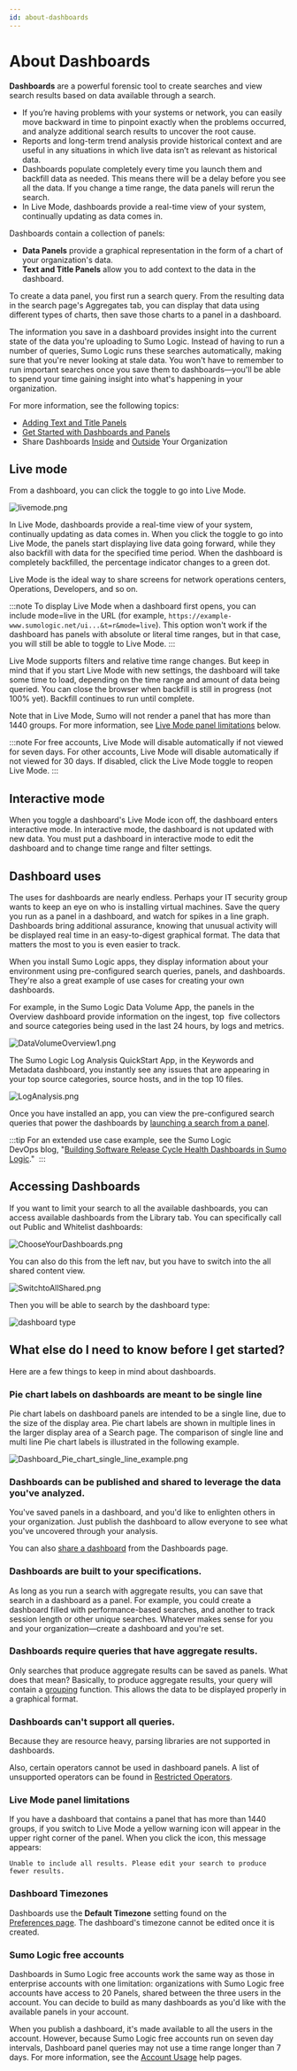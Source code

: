 ```yaml
---
id: about-dashboards
---
```


# About Dashboards

**Dashboards** are a powerful forensic tool to create searches and view search results based on data available through a search.

* If you’re having problems with your systems or network, you can easily move backward in time to pinpoint exactly when the problems occurred, and analyze additional search results to uncover the root cause.
* Reports and long-term trend analysis provide historical context and are useful in any situations in which live data isn’t as relevant as historical data.
* Dashboards populate completely every time you launch them and backfill data as needed. This means there will be a delay before you see all the data. If you change a time range, the data panels will rerun the search.
* In Live Mode, dashboards provide a real-time view of your system, continually updating as data comes in.

Dashboards contain a collection of panels:

* **Data Panels** provide a graphical representation in the form of a chart of your organization's data.
* **Text and Title Panels** allow you to add context to the data in the dashboard.

To create a data panel, you first run a search query. From the resulting data in the search page's Aggregates tab, you can display that data using different types of charts, then save those charts to a panel in a dashboard.

The information you save in a dashboard provides insight into the current state of the data you're uploading to Sumo Logic. Instead of having to run a number of queries, Sumo Logic runs these searches automatically, making sure that you're never looking at stale data. You won't have to remember to run important searches once you save them to dashboards—you'll be able to spend your time gaining insight into what's happening in your organization.

For more information, see the following topics:

* [Adding Text and Title Panels](get-started/add-text-panel.md)
* [Get Started with Dashboards and Panels](/docs/dashboards/get-started)
* Share Dashboards [Inside](share-dashboard-inside-org.md) and [Outside](share-dashboard-outside-org.md) Your Organization

## Live mode

From a dashboard, you can click the toggle to go into Live Mode.

![livemode.png](/img/dashboards/livemode.png)

In Live Mode, dashboards provide a real-time view of your system, continually updating as data comes in. When you click the toggle to go into Live Mode, the panels start displaying live data going forward, while they also backfill with data for the specified time period. When the dashboard is completely backfilled, the percentage indicator changes to a green dot.

Live Mode is the ideal way to share screens for network operations centers, Operations, Developers, and so on.

:::note
To display Live Mode when a dashboard first opens, you can include mode=live in the URL (for example, `https://example-www.sumologic.net/ui...&t=r&mode=live`). This option won't work if the dashboard has panels with absolute or literal time ranges, but in that case, you will still be able to toggle to Live Mode.
:::

Live Mode supports filters and relative time range changes. But keep in mind that if you start Live Mode with new settings, the dashboard will take some time to load, depending on the time range and amount of data being queried. You can close the browser when backfill is still in progress (not 100% yet). Backfill continues to run until complete.

Note that in Live Mode, Sumo will not render a panel that has more than 1440 groups. For more information, see [Live Mode panel limitations](#live-mode-panel-limitations) below.

:::note
For free accounts, Live Mode will disable automatically if not viewed for seven days. For other accounts, Live Mode will disable automatically if not viewed for 30 days. If disabled, click the Live Mode toggle to reopen Live Mode.
:::

## Interactive mode

When you toggle a dashboard's Live Mode icon off, the dashboard enters interactive mode. In interactive mode, the dashboard is not updated with new data. You must put a dashboard in interactive mode to edit the dashboard and to change time range and filter settings.

## Dashboard uses

The uses for dashboards are nearly endless. Perhaps your IT security group wants to keep an eye on who is installing virtual machines. Save the query you run as a panel in a dashboard, and watch for spikes in a line graph. Dashboards bring additional assurance, knowing that unusual activity will be displayed real time in an easy-to-digest graphical format. The data that matters the most to you is even easier to track.

When you install Sumo Logic apps, they display information about your environment using pre-configured search queries, panels, and dashboards. They're also a great example of use cases for creating your own dashboards.

For example, in the Sumo Logic Data Volume App, the panels in the Overview dashboard provide information on the ingest, top  five collectors and source categories being used in the last 24 hours, by logs and metrics.

![DataVolumeOverview1.png](/img/dashboards/DataVolumeOverview1.png)

The Sumo Logic Log Analysis QuickStart App, in the Keywords and Metadata dashboard, you instantly see any issues that are appearing in your top source categories, source hosts, and in the top 10 files.

![LogAnalysis.png](/img/dashboards/LogAnalysis.png)

Once you have installed an app, you can view the pre-configured search queries that power the dashboards by [launching a search from a panel](get-started/launch-search-data-panel.md).

:::tip
For an extended use case example, see the Sumo Logic DevOps blog, "[Building Software Release Cycle Health Dashboards in Sumo Logic](https://www.sumologic.com/blog-devops/software-release-cycle-dashboards-sumo-logic/)." 
:::

## Accessing Dashboards

If you want to limit your search to all the available dashboards, you can access available dashboards from the Library tab. You can specifically call out Public and Whitelist dashboards:

![ChooseYourDashboards.png](/img/dashboards/ChooseYourDashboards.png)

You can also do this from the left nav, but you have to switch into the all shared content view.

![SwitchtoAllShared.png](/img/dashboards/SwitchtoAllShared.png)

Then you will be able to search by the dashboard type:

![dashboard type](/img/dashboards/dashboard-type.png)

## What else do I need to know before I get started?

Here are a few things to keep in mind about dashboards.

### Pie chart labels on dashboards are meant to be single line

Pie chart labels on dashboard panels are intended to be a single line, due to the size of the display area. Pie chart labels are shown in multiple lines in the larger display area of a Search page. The comparison of single line and multi line Pie chart labels is illustrated in the following example.

![Dashboard_Pie_chart_single_line_example.png](/img/dashboards/Dashboard_Pie_chart_single_line_example.png)

### Dashboards can be published and shared to leverage the data you've analyzed.

You've saved panels in a dashboard, and you'd like to enlighten others in your organization. Just publish the dashboard to allow everyone to see what you've uncovered through your analysis.

You can also [share a dashboard](share-dashboard-inside-org.md) from the Dashboards page.

### Dashboards are built to your specifications.

As long as you run a search with aggregate results, you can save that search in a dashboard as a panel. For example, you could create a dashboard filled with performance-based searches, and another to track session length or other unique searches. Whatever makes sense for you and your organization—create a dashboard and  you're set.

### Dashboards require queries that have aggregate results.

Only searches that produce aggregate results can be saved as panels. What does that mean? Basically, to produce aggregate results, your query will contain a [grouping](/docs/search/search-query-language/group-aggregate-operators) function. This allows the data to be displayed properly in a graphical format.

### Dashboards can't support all queries.

Because they are resource heavy, parsing libraries are not supported in dashboards.

Also, certain operators cannot be used in dashboard panels. A list of unsupported operators can be found in [Restricted Operators](restricted-operators-dashboards.md).

### Live Mode panel limitations

If you have a dashboard that contains a panel that has more than 1440 groups, if you switch to Live Mode a yellow warning icon will appear in the upper right corner of the panel. When you click the icon, this message appears:

`Unable to include all results. Please edit your search to produce fewer results.`

### Dashboard Timezones

Dashboards use the **Default Timezone** setting found on the [Preferences page](../get-started/manage-account.md). The dashboard's timezone cannot be edited once it is created.

### Sumo Logic free accounts

Dashboards in Sumo Logic free accounts work the same way as those in enterprise accounts with one limitation: organizations with Sumo Logic free accounts have access to 20 Panels, shared between the three users in the account. You can decide to build as many dashboards as you'd like with the available panels in your account.

When you publish a dashboard, it's made available to all the users in the account. However, because Sumo Logic free accounts run on seven day intervals, Dashboard panel queries may not use a time range longer than 7 days. For more information, see the [Account Usage](/docs/manage/manage-subscription) help pages.
